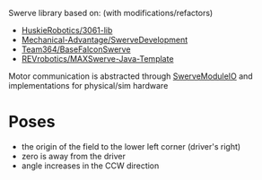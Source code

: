 Swerve library based on: (with modifications/refactors)
* [HuskieRobotics/3061-lib](https://github.com/HuskieRobotics/3061-lib)
* [Mechanical-Advantage/SwerveDevelopment](https://github.com/Mechanical-Advantage/SwerveDevelopment)
* [Team364/BaseFalconSwerve](https://github.com/Team364/BaseFalconSwerve)
* [REVrobotics/MAXSwerve-Java-Template](https://github.com/REVrobotics/MAXSwerve-Java-Template)

Motor communication is abstracted through [SwerveModuleIO](./SwerveModuleIO.java) and implementations for physical/sim hardware

# Poses
* the origin of the field to the lower left corner (driver's right)
* zero is away from the driver
* angle increases in the CCW direction